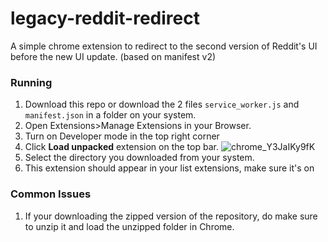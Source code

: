 # legacy-reddit-redirect
A simple chrome extension to redirect to the second version of Reddit's UI before the new UI update. (based on manifest v2)

### Running
1. Download this repo or download the 2 files `service_worker.js` and `manifest.json` in a folder on your system.
2. Open Extensions>Manage Extensions in your Browser.
3. Turn on Developer mode in the top right corner
4. Click **Load unpacked** extension on the top bar.
![chrome_Y3JaIKy9fK](https://github.com/CoolMasterB/legacy-reddit-redirect/assets/76643837/e0c7e6c9-ab3e-43f6-b5d9-5d548c21d0ed)
6. Select the directory you downloaded from your system.
7. This extension should appear in your list extensions, make sure it's on

### Common Issues
1. If your downloading the zipped version of the repository, do make sure to unzip it and load the unzipped folder in Chrome.
